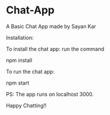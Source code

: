 # Chat-App

A Basic Chat App made by Sayan Kar

Installation:

To install the chat app:
 run the command
 
 npm install
 
 
 To run the chat app:
 
 npm start
 
 PS: The app runs on localhost 3000.
 
 Happy Chatting!!

